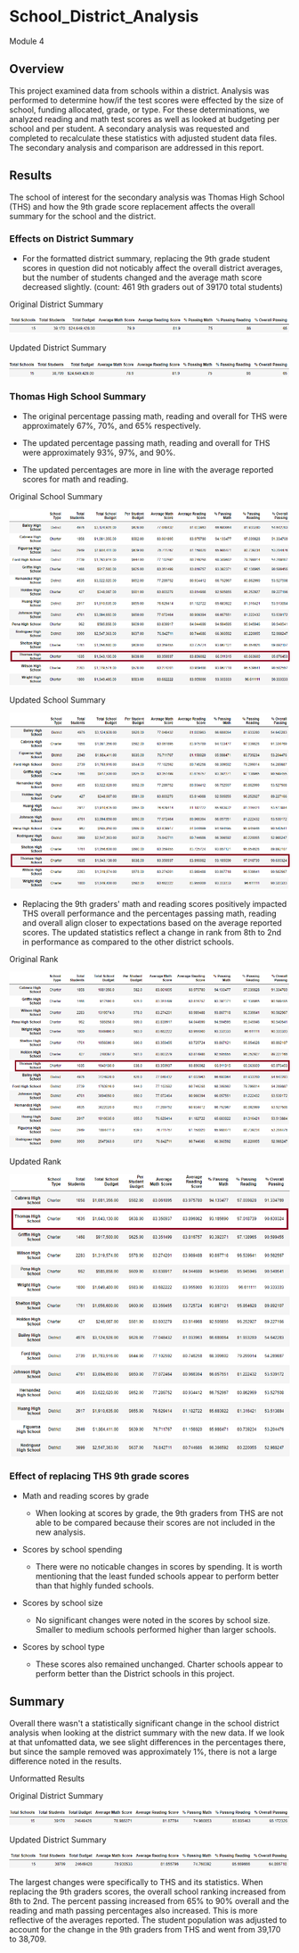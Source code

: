 # School_District_Analysis

Module 4

## Overview

This project examined data from schools within a district.  Analysis was performed to determine how/if the test scores were effected by the size of school, funding allocated, grade, or type.  For these determinations, we analyzed reading and math test scores as well as looked at budgeting per school and per student.  A secondary analysis was requested and completed to recalculate these statistics with adjusted student data files. The secondary analysis and comparison are addressed in this report.

## Results

The school of interest for the secondary analysis was Thomas High School (THS) and how the 9th grade score replacement affects the overall summary for the school and the district.

### Effects on District Summary

- For the formatted district summary, replacing the 9th grade student scores in question did not noticably affect the overall district averages, but the number of students changed and the average math score decreased slightly. (count: 461 9th graders out of 39170 total students)

Original District Summary

![](Resources/District_Summary.PNG)           


Updated District Summary

![](Resources/Updated_District_Summary.PNG)


### Thomas High School Summary

- The original percentage passing math, reading and overall for THS were approximately 67%, 70%, and 65% respectively.

- The updated percentage passing math, reading and overall for THS were approximately 93%, 97%, and 90%.

- The updated percentages are more in line with the average reported scores for math and reading.

Original School Summary

![](Resources/School_Summary.PNG)


Updated School Summary

![](Resources/Updated_School_Summary.PNG)


- Replacing the 9th graders' math and reading scores positively impacted THS overall performance and the percentages passing math, reading and overall align closer to expectations based on the average reported scores. The updated statistics reflect a change in rank from 8th to 2nd in performance as compared to the other district schools.  

Original Rank

![](Resources/THS_original_rank.PNG)


Updated Rank

![](Resources/THS_updated_rank.PNG)


### Effect of replacing THS 9th grade scores

- Math and reading scores by grade

  - When looking at scores by grade, the 9th graders from THS are not able to be compared because their scores are not included in the new analysis.  

- Scores by school spending

  - There were no noticable changes in scores by spending.  It is worth mentioning that the least funded schools appear to perform better than that highly funded schools.

- Scores by school size
  - No significant changes were noted in the scores by school size.  Smaller to medium schools performed higher than larger schools.

- Scores by school type
  - These scores also remained unchanged. Charter schools appear to perform better than the District schools in this project.

## Summary

Overall there wasn't a statistically significant change in the school district analysis when looking at the district summary with the new data.  If we look at that unfomatted data, we see slight differences in the percentages there, but since the sample removed was approximately 1%, there is not a large difference noted in the results.

Unformatted Results

Original District Summary

![](Resources/District_unformatted.PNG)


Updated District Summary

![](Resources/District_unformatted_updated.PNG)


The largest changes were specifically to THS and its statistics. When replacing the 9th graders scores, the overall school ranking increased from 8th to 2nd.  The percent passing increased from 65% to 90% overall and the reading and math passing percentages also increased. This is more reflective of the averages reported. The student population was adjusted to account for the change in the 9th graders from THS and went from 39,170 to 38,709.
